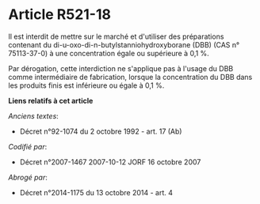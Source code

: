 # Article R521-18

Il est interdit de mettre sur le marché et d'utiliser des préparations contenant du di-u-oxo-di-n-butylstanniohydroxyborane
(DBB) (CAS n° 75113-37-0) à une concentration égale ou supérieure à 0,1 %.

Par dérogation, cette interdiction ne s'applique pas à l'usage du DBB comme intermédiaire de fabrication, lorsque la
concentration du DBB dans les produits finis est inférieure ou égale à 0,1 %.

**Liens relatifs à cet article**

_Anciens textes_:

  - Décret n°92-1074 du 2 octobre 1992 - art. 17 (Ab)

_Codifié par_:

  - Décret n°2007-1467 2007-10-12 JORF 16 octobre 2007

_Abrogé par_:

  - Décret n°2014-1175 du 13 octobre 2014 - art. 4
